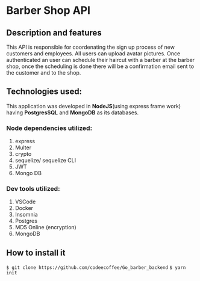 # Barber Shop API 

## Description and features 

This API is responsible for coordenating the sign up process of new customers and employees. All users can upload avatar pictures. Once authenticated an user can schedule their haircut with a barber at the barber shop, once the scheduling is done there will be a confirmation email sent to the customer and to the shop.

## Technologies used: 

This application was developed in **NodeJS**(using express frame work) having **PostgresSQL** and **MongoDB** as its databases.

### Node dependencies utilized: 
1. express
2. Multer 
3. crypto
4. sequelize/ sequelize CLI
5. JWT
6. Mongo DB

### Dev tools utilized:
1. VSCode
2. Docker
3. Insomnia
4. Postgres
5. MD5 Online (encryption)
6. MongoDB

## How to install it

```$ git clone https://github.com/codeecoffee/Go_barber_backend```
```$ yarn init```





